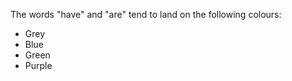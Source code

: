 The words "have" and "are" tend to land on the following colours: 

* Grey 
* Blue 
* Green 
* Purple